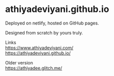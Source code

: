# athiyadeviyani.github.io
Deployed on netlify, hosted on GitHub pages.
<p>Designed from scratch by yours truly.

Links
<br>https://www.athiyadeviyani.com/ 
<br>https://athiyadeviyani.github.io/

Older version
<br>https://athiyadee.glitch.me/

